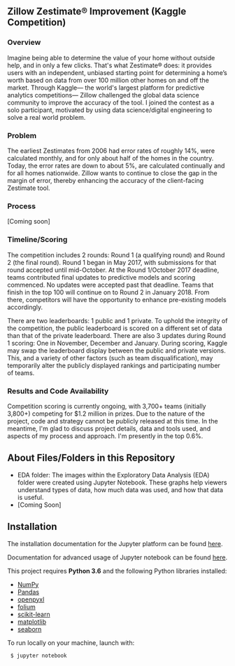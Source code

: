 ## Zillow Zestimate® Improvement (Kaggle Competition)

### Overview
Imagine being able to determine the value of your home without outside help, and in only a few clicks. That's what Zestimate® does: it provides users with an independent, unbiased starting point for determining a home’s worth based on data from over 100 million other homes on and off the market. Through Kaggle— the world's largest platform for predictive analytics competitions— Zillow challenged the global data science community to improve the accuracy of the tool. I joined the contest as a solo participant, motivated by using data science/digital engineering to solve a real world problem.

### Problem
The earliest Zestimates from 2006 had error rates of roughly 14%, were calculated monthly, and for only about half of the homes in the country. Today, the error rates are down to about 5%, are calculated continually and for all homes nationwide. Zillow wants to continue to close the gap in the margin of error, thereby enhancing the accuracy of the client-facing Zestimate tool.

### Process
[Coming soon]

### Timeline/Scoring
The competition includes 2 rounds: Round 1 (a qualifying round) and Round 2 (the final round). Round 1 began in May 2017, with submissions for that round accepted until mid-October. At the Round 1/October 2017 deadline, teams contributed final updates to predictive models and scoring commenced. No updates were accepted past that deadline. Teams that finish in the top 100 will continue on to Round 2 in January 2018. From there, competitors will have the opportunity to enhance pre-existing models accordingly.

There are two leaderboards: 1 public and 1 private. To uphold the integrity of the competition, the public leaderboard is scored on a different set of data than that of the private leaderboard. There are also 3 updates during Round 1 scoring: One in November, December and January. During scoring, Kaggle may swap the leaderboard display between the public and private versions. This, and a variety of other factors (such as team disqualification), may temporarily alter the publicly displayed rankings and participating number of teams.

### Results and Code Availability
Competition scoring is currently ongoing, with 3,700+ teams (initially 3,800+) competing for $1.2 million in prizes. Due to the nature of the project, code and strategy cannot be publicly released at this time. In the meantime, I'm glad to discuss project details, data and tools used, and aspects of my process and approach. I'm presently in the top 0.6%.


## About Files/Folders in this Repository
* EDA folder: The images within the Exploratory Data Analysis (EDA) folder were created using Jupyter Notebook. These graphs help viewers understand types of data, how much data was used, and how that data is useful.
* [Coming Soon]


## Installation
The installation documentation for the Jupyter platform can be found [here](https://jupyter.readthedocs.io/en/latest/install.html).

Documentation for advanced usage of Jupyter notebook can be found [here](https://jupyter-notebook.readthedocs.io/en/latest/).
 
 
This project requires **Python 3.6** and the following Python libraries installed:
* [NumPy](http://www.numpy.org/)
* [Pandas](http://pandas.pydata.org)
* [openpyxl](http://openpyxl.readthedocs.io/en/default/index.html)
* [folium](https://folium.readthedocs.io/en/latest/)
* [scikit-learn](http://scikit-learn.org/stable/)
* [matplotlib](http://matplotlib.org/)
* [seaborn](https://seaborn.pydata.org/)


To run locally on your machine, launch with:
 
     $ jupyter notebook
     
     
